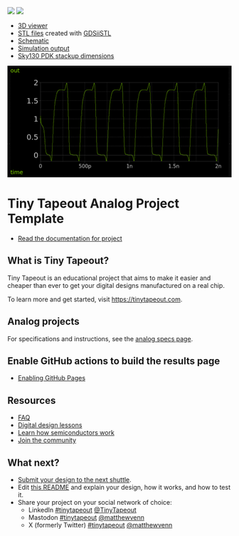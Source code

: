 ![](../../workflows/gds/badge.svg) ![](../../workflows/docs/badge.svg)

* [3D viewer](https://gds-viewer.tinytapeout.com/?model=https://raw.githubusercontent.com/mattvenn/tt08-ring-oscillator/main/gds/ring_osc.gds.gltf)
* [STL files](./stl) created with [GDSiiSTL](https://github.com/mbalestrini/gdsiistl)
* [Schematic](https://xschem-viewer.com/?file=https%3A%2F%2Fgithub.com%2Fmattvenn%2Ftt08-ring-oscillator%2Fblob%2Fmain%2Fxschem%2Fring_osc.sch)
* [Simulation output](./xschem/simulation/ring_osc.raw)
* [Sky130 PDK stackup dimensions](https://www.zerotoasiccourse.com/terminology/pdk/)

![transient sim](docs/ring_osc_transient.png)

# Tiny Tapeout Analog Project Template

- [Read the documentation for project](docs/info.md)

## What is Tiny Tapeout?

Tiny Tapeout is an educational project that aims to make it easier and cheaper than ever to get your digital designs manufactured on a real chip.

To learn more and get started, visit https://tinytapeout.com.

## Analog projects

For specifications and instructions, see the [analog specs page](https://tinytapeout.com/specs/analog/).

## Enable GitHub actions to build the results page

- [Enabling GitHub Pages](https://tinytapeout.com/faq/#my-github-action-is-failing-on-the-pages-part)

## Resources

- [FAQ](https://tinytapeout.com/faq/)
- [Digital design lessons](https://tinytapeout.com/digital_design/)
- [Learn how semiconductors work](https://tinytapeout.com/siliwiz/)
- [Join the community](https://tinytapeout.com/discord)

## What next?

- [Submit your design to the next shuttle](https://app.tinytapeout.com/).
- Edit [this README](README.md) and explain your design, how it works, and how to test it.
- Share your project on your social network of choice:
  - LinkedIn [#tinytapeout](https://www.linkedin.com/search/results/content/?keywords=%23tinytapeout) [@TinyTapeout](https://www.linkedin.com/company/100708654/)
  - Mastodon [#tinytapeout](https://chaos.social/tags/tinytapeout) [@matthewvenn](https://chaos.social/@matthewvenn)
  - X (formerly Twitter) [#tinytapeout](https://twitter.com/hashtag/tinytapeout) [@matthewvenn](https://twitter.com/matthewvenn)
